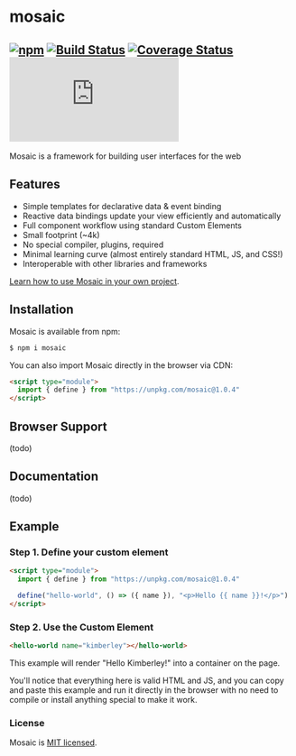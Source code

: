 # mosaic

## [![npm](https://img.shields.io/npm/v/mosaic.svg)](http://npm.im/mosaic) [![Build Status](https://travis-ci.com/defx/mosaic.svg?branch=master)](https://travis-ci.com/defx/mosaic) [![Coverage Status](https://coveralls.io/repos/github/defx/mosaic/badge.svg?branch=master)](https://coveralls.io/github/defx/mosaic?branch=master) [![gzip size](https://img.badgesize.io/https://unpkg.com/mosaic/dist/mosaic.min.js?compression=gzip&label=gzip)]()

Mosaic is a framework for building user interfaces for the web

## Features

- Simple templates for declarative data & event binding
- Reactive data bindings update your view efficiently and
  automatically
- Full component workflow using standard Custom Elements
- Small footprint (~4k)
- No special compiler, plugins, required
- Minimal learning curve (almost entirely standard HTML, JS,
  and CSS!)
- Interoperable with other libraries and frameworks

[Learn how to use Mosaic in your own project](https://mosaicjs.org/learn/introduction).

## Installation

Mosaic is available from npm:

```bash
$ npm i mosaic
```

You can also import Mosaic directly in the browser via CDN:

```html
<script type="module">
  import { define } from "https://unpkg.com/mosaic@1.0.4"
</script>
```

## Browser Support

(todo)

## Documentation

(todo)

## Example

### Step 1. Define your custom element

```html
<script type="module">
  import { define } from "https://unpkg.com/mosaic@1.0.4"

  define("hello-world", () => ({ name }), "<p>Hello {{ name }}!</p>")
</script>
```

### Step 2. Use the Custom Element

```html
<hello-world name="kimberley"></hello-world>
```

This example will render "Hello Kimberley!" into a container
on the page.

You'll notice that everything here is valid HTML and JS, and
you can copy and paste this example and run it directly in
the browser with no need to compile or install anything
special to make it work.

### License

Mosaic is [MIT licensed](./LICENSE).
